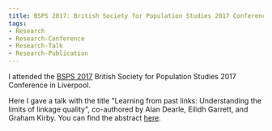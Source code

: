 ```yaml
---
title: BSPS 2017: British Society for Population Studies 2017 Conference
tags:
- Research
- Research-Conference
- Research-Talk
- Research-Publication
---
```


I attended the [BSPS 2017](http://www.lse.ac.uk/socialPolicy/Researchcentresandgroups/BSPS/annualConference/2017-Conference/2017-Conference-Liverpool.aspx) British Society for Population Studies 2017 Conference in Liverpool.

Here I gave a talk with the title "Learning from past links: Understanding the limits of linkage quality", co-authored by Alan Dearle, Eilidh Garrett, and Graham Kirby.
You can find the abstract [here](/files/fulltext/2017/bsps2017-limits-of-linkage-abstract.pdf). 

